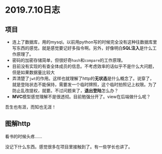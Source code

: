 # 2019.7.10日志

## 项目

- 连上了数据库，用的mysql。以前用python写的时候完全没有这种往数据库里写东西的感觉。就是感觉要记好多指令啊。另外，好像明白**SQL注入**是什么工作原理了。
- 密码的加密存储简单，但很好奇`hash`和`compare`的工作原理。
- 目前没有实现的有查全体成员的信息。不考虑效率的话似乎不是什么大问题，但是如果数据量比较大
- 弄清楚了`jwt`的作用。这样也就理解了http的**无状态**是什么概念了。说穿了，就是登陆状态不能保持，需要发一个临时牌照，这个临时拍照记上权限。为了防止乱改提权，就要。不过问题来了，**退出登陆**怎么办？
- **MVC**模型感觉理解不是很透彻。目前勉强分开了。view在后端做什么呢？

吾生也有涯，而知也无涯！

## 图解http

看书的时候头疼……

没记下什么东西。感觉很多在项目里接触到了。有一些学长也讲了。